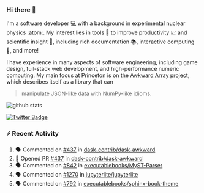 ### Hi there 👋 

I'm a software developer 💻 with a background in experimental nuclear physics :atom:. My interest lies in tools :wrench: to improve productivity :chart_with_upwards_trend: and scientific insight :telescope:, including rich documentation 📚, interactive computing 🧮, and more! 

I have experience in many aspects of software engineering, including game design, full-stack web development, and high-performance numeric computing. My main focus at Princeton is on the [Awkward Array project](awkward-array.org/), which describes itself as a library that can 
> manipulate JSON-like data with NumPy-like idioms.

![github stats](https://github-readme-stats.vercel.app/api?username=agoose77&show_icons=true&hide_rank=true&hide_title=true&bg_color=30,e76445,904e95&text_color=efe3ec&icon_color=efe3ec)
<!--
**agoose77/agoose77** is a ✨ _special_ ✨ repository because its `README.md` (this file) appears on your GitHub profile.

Here are some ideas to get you started:

- 🔭 I’m currently working on ...
- 🌱 I’m currently learning ...
- 👯 I’m looking to collaborate on ...
- 🤔 I’m looking for help with ...
- 💬 Ask me about ...
- 📫 How to reach me: ...
- 😄 Pronouns: ...
- ⚡ Fun fact: ...
-->

[![Twitter Badge](https://img.shields.io/twitter/follow/agoose77?style=flat-square&logo=Twitter&logoColor=white&color=cornflowerblue)](https://twitter.com/agoose77)

### :zap: Recent Activity

<!--START_SECTION:activity-->
1. 🗣 Commented on [#437](https://github.com/dask-contrib/dask-awkward/pull/437#issuecomment-1853917214) in [dask-contrib/dask-awkward](https://github.com/dask-contrib/dask-awkward)
2. 💪 Opened PR [#437](https://github.com/dask-contrib/dask-awkward/pull/437) in [dask-contrib/dask-awkward](https://github.com/dask-contrib/dask-awkward)
3. 🗣 Commented on [#842](https://github.com/executablebooks/MyST-Parser/pull/842#issuecomment-1853893332) in [executablebooks/MyST-Parser](https://github.com/executablebooks/MyST-Parser)
4. 🗣 Commented on [#1270](https://github.com/jupyterlite/jupyterlite/pull/1270#issuecomment-1853853689) in [jupyterlite/jupyterlite](https://github.com/jupyterlite/jupyterlite)
5. 🗣 Commented on [#792](https://github.com/executablebooks/sphinx-book-theme/issues/792#issuecomment-1853657738) in [executablebooks/sphinx-book-theme](https://github.com/executablebooks/sphinx-book-theme)
<!--END_SECTION:activity-->
